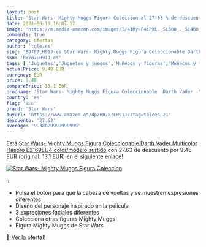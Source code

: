 ```yaml
---
layout: post
title: 'Star Wars- Mighty Muggs Figura Coleccion al 27.63 % de descuento'
date: 2021-06-18 16:07:17
image: 'https://m.media-amazon.com/images/I/41HyeF4iPXL._SL500_._SL400_.jpg'
comments: true
category: ofertas
author: 'tole.es'
slug: 'B0787LH91J-es Star Wars- Mighty Muggs Figura Coleccionable Darth Vader...'
sku: 'B0787LH91J-es'
tags: [ 'Juguetes','Juguetes y juegos','Muñecos y figuras','Muñecos y figuras de acción','hasbro','star wars', ]
actualPrice: 9.48 EUR
currency: EUR
price: 9.48
comparePrice: 13.1 EUR
prodname: 'Star Wars- Mighty Muggs Figura Coleccionable  Darth Vader  Multicolor  Hasbro E2169EU4    color/modelo surtido'
country: 'es'
flag: '🇪🇸'
brand: 'Star Wars'
buyurl: 'https://www.amazon.es/dp/B0787LH91J/?tag=tolees-21'
descuento: '27.63'
average: '9.38079999999999'
---
```


Está [Star Wars- Mighty Muggs Figura Coleccionable  Darth Vader  Multicolor  Hasbro E2169EU4    color/modelo surtido](https://www.amazon.es/dp/B0787LH91J/?tag=tolees-21) con 27.63 de descuento por 9.48 EUR (original: 13.1 EUR) en el siguiente enlace!

[![Star Wars- Mighty Muggs Figura Coleccion](https://m.media-amazon.com/images/I/41HyeF4iPXL._SL500_._SL400_.jpg)](https://www.amazon.es/dp/B0787LH91J/?tag=tolees-21)

ℹ️:

- Pulsa el botón para que la cabeza dé vueltas y se muestren expresiones diferentes
- Diseño del personaje inspirado en la película
- 3 expresiones faciales diferentes
- Colecciona otras figuras Mighty Muggs
- Figura Mighty Muggs de Star Wars

[🛒 Ver la oferta!!](https://www.amazon.es/dp/B0787LH91J/?tag=tolees-21)
